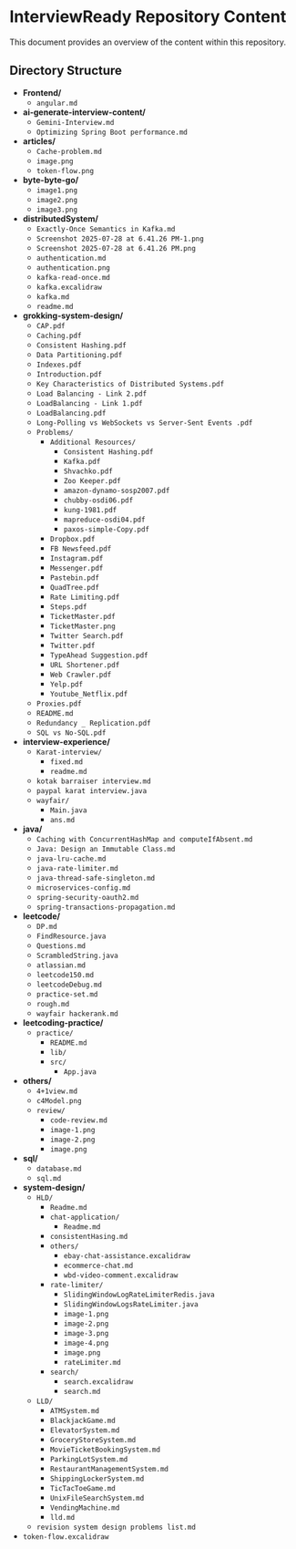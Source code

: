# InterviewReady Repository Content

This document provides an overview of the content within this repository.

## Directory Structure

* **Frontend/**
  * `angular.md`
* **ai-generate-interview-content/**
  * `Gemini-Interview.md`
  * `Optimizing Spring Boot performance.md`
* **articles/**
  * `Cache-problem.md`
  * `image.png`
  * `token-flow.png`
* **byte-byte-go/**
  * `image1.png`
  * `image2.png`
  * `image3.png`
* **distributedSystem/**
  * `Exactly-Once Semantics in Kafka.md`
  * `Screenshot 2025-07-28 at 6.41.26 PM-1.png`
  * `Screenshot 2025-07-28 at 6.41.26 PM.png`
  * `authentication.md`
  * `authentication.png`
  * `kafka-read-once.md`
  * `kafka.excalidraw`
  * `kafka.md`
  * `readme.md`
* **grokking-system-design/**
  * `CAP.pdf`
  * `Caching.pdf`
  * `Consistent Hashing.pdf`
  * `Data Partitioning.pdf`
  * `Indexes.pdf`
  * `Introduction.pdf`
  * `Key Characteristics of Distributed Systems.pdf`
  * `Load Balancing - Link 2.pdf`
  * `LoadBalancing - Link 1.pdf`
  * `LoadBalancing.pdf`
  * `Long-Polling vs WebSockets vs Server-Sent Events .pdf`
  * `Problems/`
    * `Additional Resources/`
      * `Consistent Hashing.pdf`
      * `Kafka.pdf`
      * `Shvachko.pdf`
      * `Zoo Keeper.pdf`
      * `amazon-dynamo-sosp2007.pdf`
      * `chubby-osdi06.pdf`
      * `kung-1981.pdf`
      * `mapreduce-osdi04.pdf`
      * `paxos-simple-Copy.pdf`
    * `Dropbox.pdf`
    * `FB Newsfeed.pdf`
    * `Instagram.pdf`
    * `Messenger.pdf`
    * `Pastebin.pdf`
    * `QuadTree.pdf`
    * `Rate Limiting.pdf`
    * `Steps.pdf`
    * `TicketMaster.pdf`
    * `TicketMaster.png`
    * `Twitter Search.pdf`
    * `Twitter.pdf`
    * `TypeAhead Suggestion.pdf`
    * `URL Shortener.pdf`
    * `Web Crawler.pdf`
    * `Yelp.pdf`
    * `Youtube_Netflix.pdf`
  * `Proxies.pdf`
  * `README.md`
  * `Redundancy _ Replication.pdf`
  * `SQL vs No-SQL.pdf`
* **interview-experience/**
  * `Karat-interview/`
    * `fixed.md`
    * `readme.md`
  * `kotak barraiser interview.md`
  * `paypal karat interview.java`
  * `wayfair/`
    * `Main.java`
    * `ans.md`
* **java/**
  * `Caching with ConcurrentHashMap and computeIfAbsent.md`
  * `Java: Design an Immutable Class.md`
  * `java-lru-cache.md`
  * `java-rate-limiter.md`
  * `java-thread-safe-singleton.md`
  * `microservices-config.md`
  * `spring-security-oauth2.md`
  * `spring-transactions-propagation.md`
* **leetcode/**
  * `DP.md`
  * `FindResource.java`
  * `Questions.md`
  * `ScrambledString.java`
  * `atlassian.md`
  * `leetcode150.md`
  * `leetcodeDebug.md`
  * `practice-set.md`
  * `rough.md`
  * `wayfair hackerank.md`
* **leetcoding-practice/**
  * `practice/`
    * `README.md`
    * `lib/`
    * `src/`
      * `App.java`
* **others/**
  * `4+1view.md`
  * `c4Model.png`
  * `review/`
    * `code-review.md`
    * `image-1.png`
    * `image-2.png`
    * `image.png`
* **sql/**
  * `database.md`
  * `sql.md`
* **system-design/**
  * `HLD/`
    * `Readme.md`
    * `chat-application/`
      * `Readme.md`
    * `consistentHasing.md`
    * `others/`
      * `ebay-chat-assistance.excalidraw`
      * `ecommerce-chat.md`
      * `wbd-video-comment.excalidraw`
    * `rate-limiter/`
      * `SlidingWindowLogRateLimiterRedis.java`
      * `SlidingWindowLogsRateLimiter.java`
      * `image-1.png`
      * `image-2.png`
      * `image-3.png`
      * `image-4.png`
      * `image.png`
      * `rateLimiter.md`
    * `search/`
      * `search.excalidraw`
      * `search.md`
  * `LLD/`
    * `ATMSystem.md`
    * `BlackjackGame.md`
    * `ElevatorSystem.md`
    * `GroceryStoreSystem.md`
    * `MovieTicketBookingSystem.md`
    * `ParkingLotSystem.md`
    * `RestaurantManagementSystem.md`
    * `ShippingLockerSystem.md`
    * `TicTacToeGame.md`
    * `UnixFileSearchSystem.md`
    * `VendingMachine.md`
    * `lld.md`
  * `revision system design problems list.md`
* `token-flow.excalidraw`
